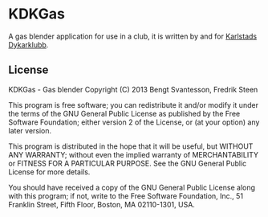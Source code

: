 KDKGas
======
A gas blender application for use in a club, it is written by and for
[Karlstads Dykarklubb](http://www.karlstadsdk.com/).



License
-------
KDKGas - Gas blender
Copyright (C) 2013 Bengt Svantesson, Fredrik Steen

This program is free software; you can redistribute it and/or
modify it under the terms of the GNU General Public License
as published by the Free Software Foundation; either version 2
of the License, or (at your option) any later version.

This program is distributed in the hope that it will be useful,
but WITHOUT ANY WARRANTY; without even the implied warranty of
MERCHANTABILITY or FITNESS FOR A PARTICULAR PURPOSE.  See the
GNU General Public License for more details.

You should have received a copy of the GNU General Public License
along with this program; if not, write to the Free Software
Foundation, Inc., 51 Franklin Street, Fifth Floor, Boston, MA 02110-1301, USA.
